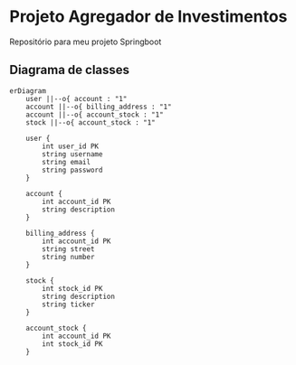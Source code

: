 # Projeto Agregador de Investimentos
Repositório para meu projeto Springboot

## Diagrama de classes

```mermaid
erDiagram
    user ||--o{ account : "1"
    account ||--o{ billing_address : "1"
    account ||--o{ account_stock : "1"
    stock ||--o{ account_stock : "1"

    user {
        int user_id PK
        string username
        string email
        string password
    }

    account {
        int account_id PK
        string description
    }

    billing_address {
        int account_id PK
        string street
        string number
    }

    stock {
        int stock_id PK
        string description
        string ticker
    }

    account_stock {
        int account_id PK
        int stock_id PK
    }